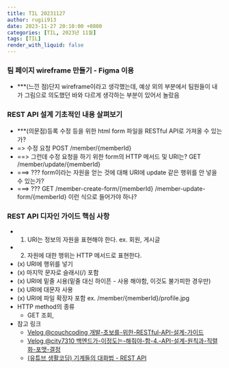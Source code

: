 ```yaml
---
title: TIL 20231127
author: rugii913
date: 2023-11-27 20:10:00 +0800
categories: [TIL, 2023년 11월]
tags: [TIL]
render_with_liquid: false
---
```


### 팀 페이지 wireframe 만들기 - Figma 이용
- ***(느낀 점)단지 wireframe이라고 생각했는데, 예상 외의 부분에서 팀원들이 내가 그림으로 의도했던 바와 다르게 생각하는 부분이 있어서 놀랐음

### REST API 설계 기초적인 내용 살펴보기
- ***(의문점)등록 수정 등을 위한 html form 파일을 RESTful API로 가져올 수 있는가?
- => 수정 요청 POST /member/{memberId}
- ==> 그런데 수정 요청을 하기 위한 form의 HTTP 메서드 및 URI는? GET /member/update/{memberId}
- ===> ??? form이라는 자원을 얻는 것에 대해 URI에 update 같은 행위를 안 넣을 수 있는가?
- ===> ??? GET /member-create-form/{memberId} /member-update-form/{memberId} 이런 식으로 들어가야 하나?

### REST API 디자인 가이드 핵심 사항
- 1. URI는 정보의 자원을 표현해야 한다. ex. 회원, 게시글
- 2. 자원에 대한 행위는 HTTP 메서드로 표현한다.
- (x) URI에 행위를 넣기
- (x) 마지막 문자로 슬래시(/) 포함
- (x) URI에 밑줄 시용(밑줄 대신 하이픈 - 사용 해야함, 이것도 불가피한 경우만)
- (x) URI에 대문자 사용
- (x) URI에 파일 확장자 포함 ex. /member/{memberId}/profile.jpg
- HTTP method의 종류
	- GET 조회,
- 참고 링크
	- <a href="https://velog.io/@couchcoding/개발-초보를-위한-RESTful-API-설계-가이드">Velog @couchcoding 개발-초보를-위한-RESTful-API-설계-가이드</a>
	- <a href="https://velog.io/@city7310/백엔드가-이정도는-해줘야-함-4.-API-설계-원칙과-직렬화-포맷-결정">Velog @city7310 백엔드가-이정도는-해줘야-함-4.-API-설계-원칙과-직렬화-포맷-결정</a>
	- <a href="https://www.youtube.com/watch?v=PmY3dWcCxXI">(유튜브 생활코딩) 기계들의 대화법 - REST API</a>
